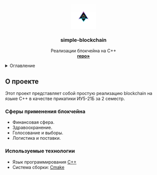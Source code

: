 <!-- PROJECT LOGO -->
<br />
<div align="center">
  <a href="https://github.com/SergeyBarshin/simple-blockchain">
    <img src="images/logo.png" alt="Logo" width="80" height="80">
  </a>

<h3 align="center">simple-blockchain</h3>

  <p align="center">
    Реализации блокчейна на C++
    <br />
    <a href="https://github.com/SergeyBarshin/simple-blockchain"><strong>repo»</strong></a>
  </p>
</div>

<!-- Оглавление -->
<details>
  <summary>Оглавление</summary>
  <ol>
    <li>
      <a href="#о-проекте">О проекте</a>
      <ul>
        <li><a href="#сферы-применения-блокчейна">Сферы применения блокчейна</a></li>
        <li><a href="#используемые-технологии">Используемые технологии</a></li>
      </ul>
    </li>
    <li>
      <a href="#принцип-работы">Принцип работы</a>
      <ul>
      </ul>
    </li>
    <li><a href="#демонстрация-работы">Демонстрация работы</a></li>
    <li><a href="#полезная-информация">Полезная информация</a></li>
  </ol>
</details>

<!-- О проекте -->

## О проекте

Этот проект представляет собой простую реализацию blockchain на языке C++ в качестве прикатики ИУ5-21Б за 2 семестр.

### Сферы применения блокчейна

- Финансовая сфера.
- Здравоохранение.
- Голосование и выборы.
- Логистика и поставки.


### Используемые технологии

- Язык программирования [С++](https://ru.wikipedia.org/wiki/C%2B%2B)
- Система сборки: [Cmake](https://cmake.org)